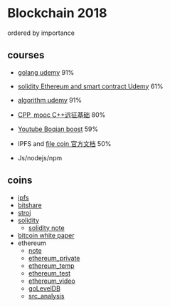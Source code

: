 # Blockchain 2018

ordered by importance

## courses

- [golang udemy](https://www.udemy.com/go-the-complete-developers-guide/) 91%
- [solidity Ethereum and smart contract Udemy](https://www.udemy.com/ethereum-and-solidity-the-complete-developers-guide/learn/v4/overview) 61%

- [algorithm udemy](https://www.udemy.com/coding-interview-bootcamp-algorithms-and-data-structure) 91%

- [CPP, mooc C++远征基础](https://github.com/wuxiangzhou2010/cpp_learning/blob/master/README.md) 80%
- [Youtube Boqian boost](https://www.youtube.com/channel/UCEOGtxYTB6vo6MQ-WQ9W_nQ) 59%

- IPFS and [file coin 官方文档](https://filecoin.io/filecoin.pdf)   50%
- Js/nodejs/npm

## coins

- [ipfs](./ipfs.md)
- [bitshare](./bitshare.md)
- [stroj](./stroj/stroj.md)
- [solidity](./solidity/solidity.md)
  - [solidity note](./solidity/solidity_note.md)
- [bitcoin white paper](./bitcoin/whitePaper.md)
- ethereum
  - [note](./ethereum/note.md)
  - [ethereum_private](./ethereum/ethereum_private.md)
  - [ethereum_temp](./ethereum/ethereum_temp.md)
  - [ethereum_test](./ethereum/ethereum_test.md)
  - [ethereum_video](./ethereum/ethereum_video.md)
  - [goLevelDB](./ethereum/goLevelDB.md)
  - [src_analysis](./ethereum/src_analysis.md)